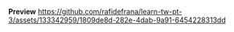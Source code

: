 **Preview**
https://github.com/rafidefrana/learn-tw-pt-3/assets/133342959/1809de8d-282e-4dab-9a91-6454228313dd
